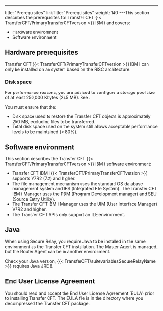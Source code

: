 ---
title: "Prerequisites"
linkTitle: "Prerequisites"
weight: 140
---This section describes the prerequisites for Transfer CFT {{< TransferCFT/PrimaryTransferCFTversion  >}} IBM i and covers:

* Hardware environment
* Software environment

## Hardware prerequisites

Transfer CFT {{< TransferCFT/PrimaryTransferCFTversion  >}} IBM i can only be installed on an system based on the RISC architecture.

### Disk space

For performance reasons, you are advised to configure a storage pool size of at least 250,000 Kbytes (245 MB). See .

You must ensure that the:

* Disk space used to restore the Transfer CFT objects is approximately 250 MB, excluding files to be transferred.
* Total disk space used on the system still allows acceptable performance levels to be maintained (&lt; 80%).

## Software environment

This section describes the Transfer CFT {{< TransferCFT/PrimaryTransferCFTversion  >}} IBM i software environment:

* Transfer CFT IBM i {{< TransferCFT/PrimaryTransferCFTversion >}} supports V7R2 (7.2) and higher.
* The file management mechanism uses the standard OS database management system and IFS (Integrated File System). The Transfer CFT IBM i Manager uses the PDM (Program Development manager) and SEU (Source Entry Utility).
* The Transfer CFT IBM i Manager uses the UIM (User Interface Manager) V7R2 and higher.
* The Transfer CFT APIs only support an ILE environment.

## Java

When using Secure Relay, you require Java to be installed in the same environment as the Transfer CFT installation. The Master Agent is managed, but the Router Agent can be in another environment.

Check your Java version, {{< TransferCFT/suitevariablesSecureRelayName  >}} requires Java JRE 8.

## End User License Agreement

You should read and accept the End User License Agreement (EULA) prior to installing Transfer CFT. The EULA file is in the directory where you decompressed the Transfer CFT package.
